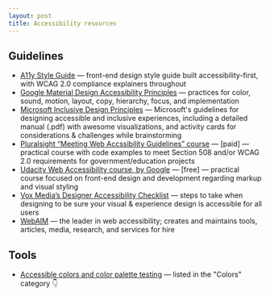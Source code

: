 ```yaml
---
layout: post
title: Accessibility resources
---
```


## Guidelines
- [A11y Style Guide](http://a11y-style-guide.com/style-guide/) — front-end design style guide built accessibility-first, with WCAG 2.0 compliance explainers throughout
- [Google Material Design Accessibility Principles](https://material.io/guidelines/usability/accessibility.html#accessibility-principles) — practices for color, sound, motion, layout, copy, hierarchy, focus, and implementation
- [Microsoft Inclusive Design Principles](https://www.microsoft.com/en-us/design/inclusive) — Microsoft's guidelines for designing accessible and inclusive experiences, including a detailed manual (.pdf) with awesome visualizations, and activity cards for considerations & challenges while brainstorming
- [Pluralsight “Meeting Web Accssibility Guidelines” course](https://www.pluralsight.com/courses/web-accessibility-meeting-guidelines) — [paid] — practical course with code examples to meet Section 508 and/or WCAG 2.0 requirements for government/education projects
- [Udacity Web Accessibility course, by Google](https://www.udacity.com/course/web-accessibility--ud891) — [free] — practical course focused on front-end design and development regarding markup and visual styling
- [Vox Media’s Designer Accessibility Checklist](http://accessibility.voxmedia.com/) — steps to take when designing to be sure your visual & experience design is accessible for all users
- [WebAIM](http://webaim.org/) — the leader in web accessibility; creates and maintains tools, articles, media, research, and services for hire

## Tools
- [Accessible colors and color palette testing](#colors) — listed in the "Colors" category 👇
